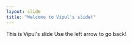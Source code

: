 ```yaml
---
layout: slide
title: "Welcome to Vipul's slide!"
---
```

This is Vipul's slide
Use the left arrow to go back!
